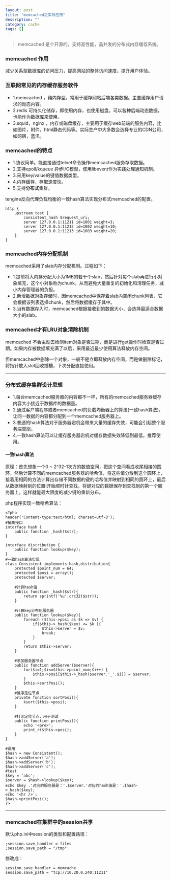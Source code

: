 ```yaml
---
layout: post
title: "memcached之实际应用"
description: ""
category: cache
tags: []
---
```


> memcached 是个开源的，支持高性能，高并发的分布式内存缓存系统。

### memcached 作用

减少关系型数据库的访问压力，提高网站的整体访问速度。提升用户体验。

### 互联网常见的内存缓存服务软件

* 1.memcached ，纯内存型，常用于缓存网站后端各类数据。主要缓存用户请求的动态内容。
* 2.redis 可持久化储存，即使用内存，也使用磁盘。可以各种后端动态数据，也能作为数据库来使用。
* 3.squid，nginx ，内存或磁盘缓存，主要用于缓存web前端的服务内容，比如图片，附件，html静态代码等。实际生产中大多数会选择专业的CDN公司，如网宿，蓝汛。

### memcached的特点

* 1.协议简单。能直接通过telnet命令操作memcached服务存取数据。
* 2.支持epoll/kqueue 异步I/O模型，使用libevent作为实践处理通知机制。
* 3.采用key/value的键值数据类型。
* 4.内存缓存，存取速度快。
* 5.支持**分布式**集群。

tengine反向代理负载均衡的一致hash算法实现分布式memcached的配置。

```
http {
    upstream test {
        consistent_hash $request_uri;
        server 127.0.0.1:11211 id=1001 weight=3;
        server 127.0.0.1:11212 id=1002 weight=10;
        server 127.0.0.1:11213 id=1003 weight=20;
    }
}
```

### memcached内存分配机制

memcached采用了slab内存分配机制。过程如下：

* 1.提前将大内存分配大小为1MB的若干个slab，然后针对每个slab再进行小对象填充，这个小对象称为chunk，从而避免大量重复的初始化和清理任务，减小内存管理器的负担。
* 2.新增数据对象存储时，因memcached中保存着slab内空闲chunk列表，它会根据该列表选择chunk，然后将数据缓存于其中。
* 3.当有数据存入时，memcached根据接收到的数据大小，会选择最适合数据大小的slab。

### memcached才有LRU对象清除机制

memcached 不会主动去检测item对象是否过期，而是进行get操作时检查是否过期。如果内存被数据填充满了以后，采用最近最少使用算法释放内存空间。

但memcached中删除一个对象，一般不是立即释放内存空间，而是做删除标记，将指针放入slot回收插槽，下次分配直接使用。

---

### 分布式缓存集群设计思想

* 1.每台memcached服务器的内容都不一样，所有的memcached服务器缓存内容大小接近于数据库的数据量。
* 2.通过客户端程序或者memcached的负载均衡器上的算法(一致hash算法)，让同一数据的内容都分配到一个memcached服务器上。
* 3.普通的hash算法对于服务器宕机会带来大量的缓存失效，可能会引起整个服务端雪崩。
* 4.一致hash算法可以让缓存服务器宕机对缓存数据失效降低到最低。推荐使用。

#### 一致hash算法

原理：首先想象一个0 ~ 2^32-1次方的数值空间，把这个空间看成收尾相接的圆环，然后计算不同的memcached服务器的哈希值，将这些值分散到这个圆环上，接着用相同的方法计算出存储不同数据的键的哈希值并映射到相同的圆环上，最后从数据映射到的位置I开始顺时针查找，将键对应的数据保存到查找到的第一个服务器上。这样就能最大限度的减少键的重新分布。

php程序实现一致哈希算法：

```
<?php
header('Content-type:text/html; charset=utf-8');
#抽象接口
interface hash {
    public function _hash($str);
}

interface distribution {
    public function lookup($key);
}
#一致hash算法实现
class Consistent implements hash,distribution{
    protected $point_num = 64;
    protected $posi = array();
    protected $server;

    #计算hash值
    public function _hash($str){
        return sprintf('%u',crc32($str));
    }

    #计算key分布到服务器
    public function lookup($key){
        foreach ($this->posi as $k => $v) {
            if($this->_hash($key) <= $k ){
                $this->server = $v;
                break;
            }
        }
        return $this->server;
    }

    #添加服务器节点
    public function addServer($server){
        for($i=1;$i<=$this->point_num;$i++) {
            $this->posi[$this->_hash($server.'_'.$i)] = $server;
        }
        $this->sortPosi();
    }
    #排序定位节点
    private function sortPosi(){
        ksort($this->posi);
    }

    #打印定位节点，用于测试
    public function printPosi(){
        echo '<pre>';
        print_r($this->posi);
    }
}

#调用
$hash = new Consistent();
$hash->addServer('a');
$hash->addServer('b');
$hash->addServer('c');
#test
$key = 'abc';
$server = $hash->lookup($key);
echo $key .'对应的服务器是：'.$server.'对应的hash值是：'.$hash->_hash($key);
echo '<hr />';
$hash->printPosi();
?>
```
---

### memcached在集群中的session共享

默认php.ini中session的类型和配置路径：

```
;session.save_handler = files
;session.save_path = "/tmp"

```

修改成：

```
session.save_handler = memcache
session.save_path = "tcp://10.20.0.240:11211"

```